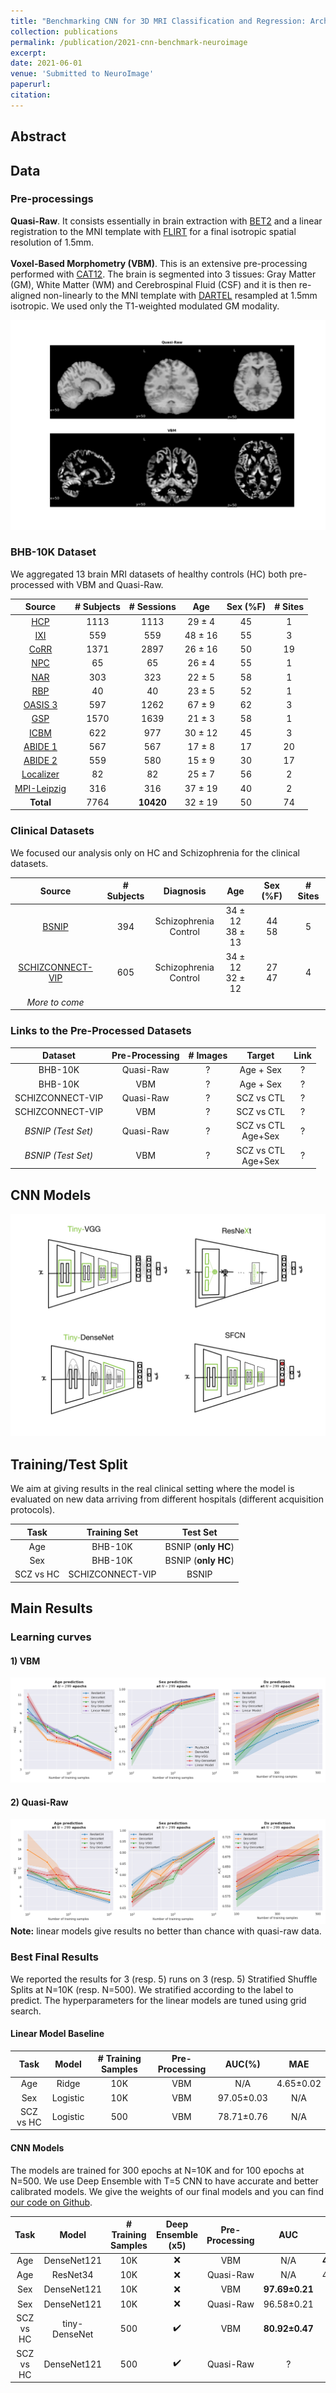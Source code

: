 ```yaml
---
title: "Benchmarking CNN for 3D MRI Classification and Regression: Architectures, Data Augmentation and Deep Ensemble Learning"
collection: publications
permalink: /publication/2021-cnn-benchmark-neuroimage
excerpt:
date: 2021-06-01
venue: 'Submitted to NeuroImage'
paperurl:
citation: 
---
```


## Abstract

## Data 
### Pre-processings

**Quasi-Raw**. It consists essentially in brain extraction with [BET2](http://poc.vl-e.nl/distribution/manual/fsl-3.2/bet2) 
and a linear registration to the MNI template with [FLIRT](https://fsl.fmrib.ox.ac.uk/fsl/fslwiki/FLIRT) for a final 
isotropic spatial resolution of 1.5mm.\
\
**Voxel-Based Morphometry (VBM)**. This is an extensive pre-processing performed with [CAT12](http://www.neuro.uni-jena.de/cat/). 
The brain is segmented into 3 tissues: Gray Matter (GM), White Matter (WM) and Cerebrospinal Fluid (CSF) and it is then re-aligned 
non-linearly to the MNI template with [DARTEL](https://pubmed.ncbi.nlm.nih.gov/17761438) resampled at 1.5mm isotropic.
 We used only the T1-weighted modulated GM modality.  

![Alt text](../images/neuroimage2021-cnn-benchmark/cat12_quasi_raw_examples.png)


### BHB-10K Dataset 

We aggregated 13 brain MRI datasets of healthy controls (HC) both pre-processed with VBM and Quasi-Raw.

**Source**  | **# Subjects**  | **# Sessions** | **Age** | **Sex (\%F)** | **# Sites**
:---: | :---: | :---: | :---: | :---: | :---: | 
[HCP](https://www.humanconnectome.org/study/hcp-young-adult)  | 1113 | 1113 | 29 ± 4 | 45 | 1
[IXI](http://brain-development.org/ixi-dataset) | 559 | 559 | 48 ± 16 | 55 | 3 
[CoRR](https://www.nitrc.org/projects/fcon_1000) | 1371 | 2897 | 26 ± 16 | 50 | 19
[NPC](https://openneuro.org/datasets/ds002330/versions/1.1.0) | 65 | 65 | 26 ± 4 | 55 | 1
[NAR](https://openneuro.org/datasets/ds002345/versions/1.0.1) | 303 | 323 | 22 ± 5 | 58 | 1
[RBP](https://openneuro.org/datasets/ds002247/versions/1.0.0) | 40 | 40 | 23 ± 5 | 52 | 1
[OASIS 3](https://www.oasis-brains.org) | 597 | 1262 | 67 ± 9 | 62 | 3
[GSP](https://dataverse.harvard.edu/dataset.xhtml?persistentId=doi:10.7910/DVN/25833) | 1570 | 1639 | 21 ± 3 | 58 | 1
[ICBM](https://ida.loni.usc.edu) | 622 | 977 | 30 ± 12 | 45 | 3
[ABIDE 1](http://fcon_1000.projects.nitrc.org/indi/abide) | 567 | 567 | 17 ± 8 | 17 | 20
[ABIDE 2](http://fcon_1000.projects.nitrc.org/indi/abide) | 559 | 580 | 15 ± 9 | 30 | 17
[Localizer](http://brainomics.cea.fr/localizer/localizer) | 82 | 82 | 25 ± 7 | 56 | 2
[MPI-Leipzig](https://openneuro.org/datasets/ds000221/versions/00002) | 316 | 316 | 37 ± 19 | 40 | 2
**Total** | 7764 | **10420** | 32 ± 19 | 50 | 74 


### Clinical Datasets

We focused our analysis only on HC and Schizophrenia for the clinical datasets.

**Source**  | **# Subjects** | **Diagnosis** | **Age** | **Sex (\%F)** | **# Sites**
:---: | :---: | :---: | :---: | :---: | :---: | 
[BSNIP](https://academic.oup.com/schizophreniabulletin/article/40/Suppl_2/S131/1933599)  | 394 | Schizophrenia<br>Control | 34 ± 12<br>38 ± 13  | 44<br>58  | 5 
[SCHIZCONNECT-VIP](http://schizconnect.org) | 605 | Schizophrenia<br>Control | 34 ± 12<br>32 ± 12  | 27<br>47  | 4 
*More to come* |

### Links to the Pre-Processed Datasets

**Dataset** | **Pre-Processing** | **# Images** | **Target**|  **Link** 
|:---:|:---:|:---:|:---:|:---:|
BHB-10K |  Quasi-Raw | ?  | Age + Sex | ? |
BHB-10K | VBM | ? | Age + Sex | ? | 
SCHIZCONNECT-VIP | Quasi-Raw | ? | SCZ vs CTL | ? |
SCHIZCONNECT-VIP | VBM | ? | SCZ vs CTL | ? |
*BSNIP (Test Set)* | Quasi-Raw | ? | SCZ vs CTL<br>Age+Sex | ? |
*BSNIP (Test Set)* | VBM | ? | SCZ vs CTL<br>Age+Sex | ? |

  
## CNN Models
![Alt Text](../images/neuroimage2021-cnn-benchmark/CNN_models.jpg)

## Training/Test Split

We aim at giving results in the real clinical setting where the model is evaluated on new data arriving from
different hospitals (different acquisition protocols). 

Task | Training Set | Test Set | 
|:---: | :---: | :---: |
Age | BHB-10K | BSNIP (**only HC**)
Sex | BHB-10K | BSNIP (**only HC**)
SCZ vs HC | SCHIZCONNECT-VIP | BSNIP 

## Main Results
### Learning curves
#### 1) VBM
![Alt text](../images/neuroimage2021-cnn-benchmark/learning_curves_preproc_cat12.png)
#### 2) Quasi-Raw
![Alt text](../images/neuroimage2021-cnn-benchmark/learning_curves_preproc_quasi_raw.png)
**Note:**  linear models give results no better than chance with quasi-raw data.


### Best Final Results

We reported the results for 3 (resp. 5) runs on 3 (resp. 5) Stratified Shuffle Splits at N=10K (resp. N=500).
We stratified according to the label to predict. The hyperparameters for the linear models are tuned using grid search. 

#### Linear Model Baseline

**Task** | **Model** | **# Training Samples**| **Pre-Processing** | **AUC**(%) | **MAE**
|:---: | :---: |:---: | :---: | :---: | :---: |
Age | Ridge | 10K |  VBM | N/A | 4.65±0.02 
Sex | Logistic | 10K | VBM  | 97.05±0.03   | N/A
SCZ vs HC | Logistic | 500 | VBM | 78.71±0.76 | N/A

 

#### CNN Models

The models are trained for 300 epochs at N=10K and for 100 epochs at N=500. We use Deep Ensemble with T=5
CNN to have accurate and better calibrated models. We give the weights of our final 
models and you can find [our code on Github](). 

**Task** | **Model** | **# Training Samples**|  **Deep Ensemble (x5)** | **Pre-Processing** | **AUC** | **MAE**|**Weights**
|:---: | :---: | :---: | :---: | :---: | :---: | :---: | :---: |
Age | DenseNet121 | 10K |  ❌ |  VBM | N/A | **4.03±0.13** | [download]()
Age | ResNet34 | 10K |  ❌ |  Quasi-Raw | N/A | 4.84±0.26 | [download]()
Sex | DenseNet121 | 10K |  ❌️ | VBM | **97.69±0.21** | N/A | [download]()
Sex | DenseNet121 | 10K |  ❌️ | Quasi-Raw | 96.58±0.21 | N/A | [download]()
SCZ vs HC | tiny-DenseNet | 500 |  ✔️ | VBM | **80.92±0.47**| N/A | [download]()
SCZ vs HC | DenseNet121 |500 |  ✔️ | Quasi-Raw | ? | N/A | [download]()





